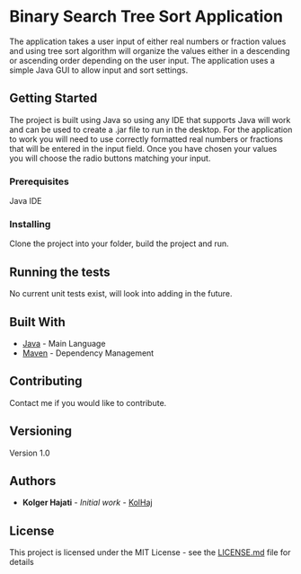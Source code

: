 # Binary Search Tree Sort Application

The application takes a user input of either real numbers or fraction values and using tree sort algorithm will organize the values
either in a descending or ascending order depending on the user input. The application uses a simple Java GUI to allow input and
sort settings.

## Getting Started

The project is built using Java so using any IDE that supports Java will work and can be used to create a .jar file to run in the desktop. 
For the application to work you will need to use correctly formatted real numbers or fractions that will be entered in the input field. Once
you have chosen your values you will choose the radio buttons matching your input.

### Prerequisites

Java IDE

### Installing

Clone the project into your folder, build the project and run.

## Running the tests

No current unit tests exist, will look into adding in the future.

## Built With

* [Java](https://www.java.com/en/) - Main Language
* [Maven](https://maven.apache.org/) - Dependency Management

## Contributing

Contact me if you would like to contribute.

## Versioning

Version 1.0

## Authors

* **Kolger Hajati** - *Initial work* - [KolHaj](https://github.com/KolHaj)

## License

This project is licensed under the MIT License - see the [LICENSE.md](LICENSE.md) file for details
